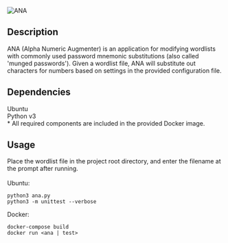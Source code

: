 ![ANA](https://raw.githubusercontent.com/nlo-portfolio/nlo-portfolio.github.io/master/style/images/programs/ana.png "ANA")

## Description ##

ANA (Alpha Numeric Augmenter) is an application for modifying wordlists with commonly used password mnemonic substitutions (also called 'munged passwords'). Given a wordlist file, ANA will substitute out characters for numbers based on settings in the provided configuration file.

## Dependencies ##

Ubuntu<br>
Python v3<br>
\* All required components are included in the provided Docker image.

## Usage ##

Place the wordlist file in the project root directory, and enter the filename at the prompt after running.<br>
<br>
Ubuntu:

```
python3 ana.py
python3 -m unittest --verbose
```

Docker:

```
docker-compose build
docker run <ana | test>
```
